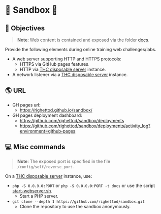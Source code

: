 # 🧪 Sandbox 🧪

## 🎯 Objectives

> **Note**: Web content is contained and exposed via the folder [docs](docs).

Provide the following elements during online training web challenges/labs.

* A web server supporting HTTP and HTTPS protocols:
  * HTTPS via GitHub pages features.
  * HTTP via [THC disposable server](https://blog.thc.org/disposable-root-servers) instance.
* A network listener via a [THC disposable server](https://blog.thc.org/disposable-root-servers) instance.

## 🌎 URL

* GH pages url:
  * <https://righettod.github.io/sandbox/>
* GH pages deployment dashboard:
  * <https://github.com/righettod/sandbox/deployments>
  * <https://github.com/righettod/sandbox/deployments/activity_log?environment=github-pages>

## 💻 Misc commands

> **Note**: The exposed port is specified in the file `/config/self/reverse_port`.

On a [THC disposable server](https://blog.thc.org/disposable-root-servers) instance, use:
* `php -S 0.0.0.0:PORT` or `php -S 0.0.0.0:PORT -t docs` or use the script [start-webserver.sh](start-webserver.sh).
	* Start a PHP server.
* `git clone --depth 1 https://github.com/righettod/sandbox.git`
	* Clone the repository to use the sandbox anonymously.


